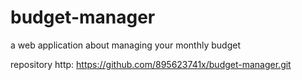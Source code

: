 # budget-manager
a web application about managing your monthly budget

repository http: https://github.com/895623741x/budget-manager.git
